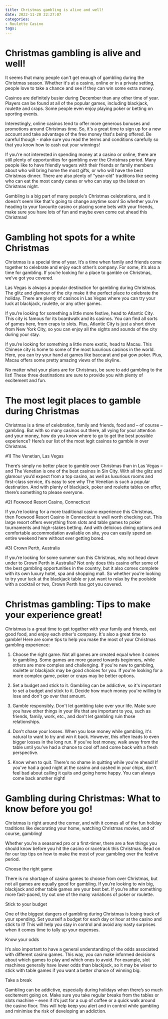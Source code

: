 ```yaml
---
title: Christmas gambling is alive and well!
date: 2022-11-20 22:27:07
categories:
- Roulette Casino
tags:
---
```



#  Christmas gambling is alive and well!

It seems that many people can't get enough of gambling during the Christmas season. Whether it's at a casino, online or in a private setting, people love to take a chance and see if they can win some extra money.

Casinos are definitely busier during December than any other time of year. Players can be found at all of the popular games, including blackjack, roulette and craps. Some people even enjoy playing poker or betting on sporting events.

Interestingly, online casinos tend to offer more generous bonuses and promotions around Christmas time. So, it's a great time to sign up for a new account and take advantage of the free money that's being offered. Be careful though - make sure you read the terms and conditions carefully so that you know how to cash out your winnings!

If you're not interested in spending money at a casino or online, there are still plenty of opportunities for gambling over the Christmas period. Many people like to have friendly wagers with their friends or family members about who will bring home the most gifts, or who will have the best Christmas dinner. There are also plenty of "year-old" traditions like seeing who can eat the most candy canes or who can stay up the latest on Christmas night.

Gambling is a big part of many people's Christmas celebrations, and it doesn't seem like that's going to change anytime soon! So whether you're heading to your favourite casino or placing some bets with your friends, make sure you have lots of fun and maybe even come out ahead this Christmas!

#  Gambling hot spots for a white Christmas

Christmas is a special time of year. It’s a time when family and friends come together to celebrate and enjoy each other’s company. For some, it’s also a time for gambling. If you’re looking for a place to gamble on Christmas, we’ve got you covered.

Las Vegas is always a popular destination for gambling during Christmas. The glitz and glamour of the city make it the perfect place to celebrate the holiday. There are plenty of casinos in Las Vegas where you can try your luck at blackjack, roulette, or any other games.

If you’re looking for something a little more festive, head to Atlantic City. This city is famous for its boardwalk and its casinos. You can find all sorts of games here, from craps to slots. Plus, Atlantic City is just a short drive from New York City, so you can enjoy all the sights and sounds of the city during your stay.

If you’re looking for something a little more exotic, head to Macau. This Chinese city is home to some of the most luxurious casinos in the world. Here, you can try your hand at games like baccarat and pai gow poker. Plus, Macau offers some pretty amazing views of the skyline.

No matter what your plans are for Christmas, be sure to add gambling to the list! These three destinations are sure to provide you with plenty of excitement and fun.

#  The most legit places to gamble during Christmas

Christmas is a time of celebration, family and friends, food and – of course – gambling. But with so many casinos out there, all vying for your attention and your money, how do you know where to go to get the best possible experience? Here’s our list of the most legit casinos to gamble in over Christmas.

#1) The Venetian, Las Vegas

There’s simply no better place to gamble over Christmas than in Las Vegas – and The Venetian is one of the best casinos in Sin City. With all the glitz and glamour you’d expect from a top casino, as well as luxurious rooms and first-class service, it’s easy to see why The Venetian is such a popular destination. And with plenty of blackjack, poker and roulette tables on offer, there’s something to please everyone.

#2) Foxwood Resort Casino, Connecticut

If you’re looking for a more traditional casino experience this Christmas, then Foxwood Resort Casino in Connecticut is well worth checking out. This large resort offers everything from slots and table games to poker tournaments and high-stakes betting. And with delicious dining options and comfortable accommodation available on site, you can easily spend an entire weekend here without ever getting bored.

#3) Crown Perth, Australia

If you’re looking for some summer sun this Christmas, why not head down under to Crown Perth in Australia? Not only does this casino offer some of the best gambling opportunities in the country, but it also comes complete with its own luxury hotel, spa and shopping mall. So whether you’re looking to try your luck at the blackjack table or just want to relax by the poolside with a cocktail or two, Crown Perth has got you covered.

#  Christmas gambling: Tips to make your experience great!

Christmas is a great time to get together with your family and friends, eat good food, and enjoy each other's company. It's also a great time to gamble! Here are some tips to help you make the most of your Christmas gambling experience:

1. Choose the right game. Not all games are created equal when it comes to gambling. Some games are more geared towards beginners, while others are more complex and challenging. If you're new to gambling, roulette or blackjack may be good choices for you. If you're looking for a more complex game, poker or craps may be better options.

2. Set a budget and stick to it. Gambling can be addictive, so it's important to set a budget and stick to it. Decide how much money you're willing to lose and don't go over that amount.

3. Gamble responsibly. Don't let gambling take over your life. Make sure you have other things in your life that are important to you, such as friends, family, work, etc., and don't let gambling ruin those relationships.

4. Don't chase your losses. When you lose money while gambling, it's natural to want to try and win it back. However, this often leads to even bigger losses in the long run. If you've lost money, walk away from the table until you've had a chance to cool off and come back with a fresh perspective.

5. Know when to quit. There's no shame in quitting while you're ahead! If you've had a good night at the casino and cashed in your chips, don't feel bad about calling it quits and going home happy. You can always come back another night!

#  Gambling during Christmas: What to know before you go!

Christmas is right around the corner, and with it comes all of the fun holiday traditions like decorating your home, watching Christmas movies, and of course, gambling!

Whether you’re a seasoned pro or a first-timer, there are a few things you should know before you hit the casino or racetrack this Christmas. Read on for our top tips on how to make the most of your gambling over the festive period.

Choose the right game

There is no shortage of casino games to choose from over Christmas, but not all games are equally good for gambling. If you’re looking to win big, blackjack and other table games are your best bet. If you’re after something more fast-paced, try out one of the many variations of poker or roulette.

Stick to your budget

One of the biggest dangers of gambling during Christmas is losing track of your spending. Set yourself a budget for each day or hour at the casino and stick to it! This will help you stay in control and avoid any nasty surprises when it comes time to tally up your expenses.

Know your odds

It’s also important to have a general understanding of the odds associated with different casino games. This way, you can make informed decisions about which games to play and which ones to avoid. For example, slot machines generally have lower odds than blackjack, so it may be wiser to stick with table games if you want a better chance of winning big.

Take a break

Gambling can be addictive, especially during holidays when there’s so much excitement going on. Make sure you take regular breaks from the tables or slots machine – even if it’s just for a cup of coffee or a quick walk around the casino floor. This will help keep you alert and in control while gambling and minimise the risk of developing an addiction.